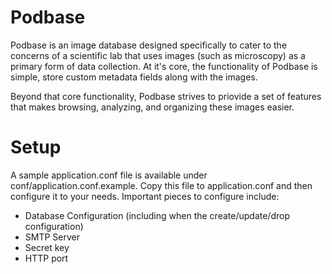 Podbase
=======

Podbase is an image database designed specifically to cater to the concerns of a scientific lab that uses images (such as microscopy) as a primary form of data collection. At it's core, the functionality of Podbase is simple, store custom metadata fields along with the images.

Beyond that core functionality, Podbase strives to priovide a set of features that makes browsing, analyzing, and organizing these images easier.


Setup
=====

A sample application.conf file is available under conf/application.conf.example. Copy this file to application.conf and then configure it to your needs.
Important pieces to configure include:
* Database Configuration (including when the create/update/drop configuration)
* SMTP Server
* Secret key
* HTTP port
